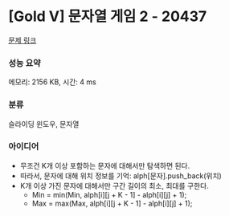 # [Gold V] 문자열 게임 2 - 20437 

[문제 링크](https://www.acmicpc.net/problem/20437) 

### 성능 요약

메모리: 2156 KB, 시간: 4 ms

### 분류

슬라이딩 윈도우, 문자열

### 아이디어

- 무조건 K개 이상 포함하는 문자에 대해서만 탐색하면 된다.
- 따라서, 문자에 대해 위치 정보를 기억: alph[문자].push_back(위치)
- K개 이상 가진 문자에 대해서만 구간 길이의 최소, 최대를 구한다.
  - Min = min(Min, alph[i][j + K - 1] - alph[i][j] + 1);
  - Max = max(Max, alph[i][j + K - 1] - alph[i][j] + 1);
